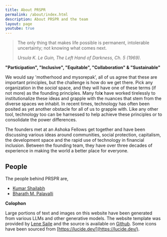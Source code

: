 ```yaml
---
title: About PRSPR
permalink: /about/index.html
description: About PRSPR and the team
layout: page
youtube: true
---
```


<blockquote>
<p>The only thing that makes life possible is permanent, intolerable uncertainty; not knowing what comes next.</p>
<p><cite>Ursula K. Le Guin, The Left Hand of Darkness, Ch. 5 (1969).</cite></p>
</blockquote>

**"Participation", "Inclusive", "Equitable", "Collaboration" &amp; "Sustainable"**

We would say 'motherhood and mysorepak', all of us agree that these are important principles, but the challenge is how do we get there. Pick any organization in the <i>social</i> space, and they will have one of these terms (if not more) as the founding principles. Many fol**x** have worked tirelessly to institutionalize these ideas and grapple with the nuances that stem from the diverse spaces we inhabit. In recent times, technology has often been posited as yet another obstacle for all of us to grapple with. Like any other tool, technology too can be harnessed to help achieve these principles or to consolidate the power differences.

The founders met at an Ashoka Fellows get together and have been discussing various ideas around communities, social protection, capitalism, the development space and the rapid use of technology in financial inclusion. Between the founding team, they have over three decades of experience in making the world a better place for everyone.

## People
The people behind PRSPR are,
- [Kumar Shailabh](https://in.linkedin.com/in/kumarshailabh)
- [Bharath M. Palavalli](https://bharathpalavalli.com/)

**Colophon**

Large portions of text and images on this website have been generated from various LLMs and other generative models. The website template was provided by [Lene Saile](https://www.lenesaile.com/) and the source is available on [Github](https://github.com/madrilene/eleventy-excellent). Some icons have been sourced from [https://lucide.dev/](https://lucide.dev/).
